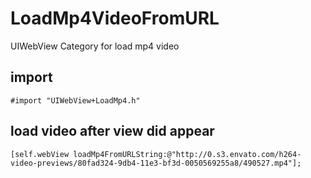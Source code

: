 # LoadMp4VideoFromURL
UIWebView Category for load mp4 video

## import
```objc
#import "UIWebView+LoadMp4.h"
```

## load video after view did appear
```objc
[self.webView loadMp4FromURLString:@"http://0.s3.envato.com/h264-video-previews/80fad324-9db4-11e3-bf3d-0050569255a8/490527.mp4"];
```
